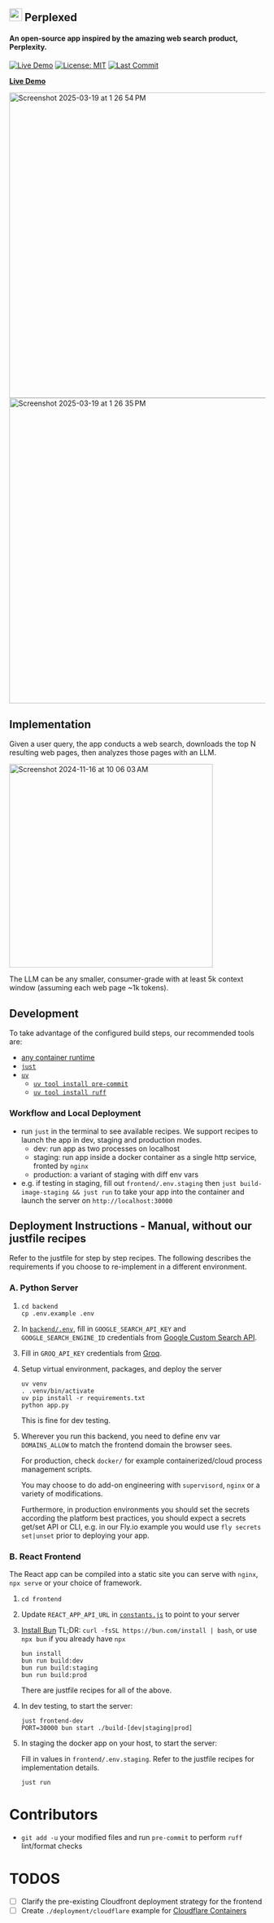 ## <img height="25" src="https://github.com/philfung/perplexed/blob/main/frontend/public/images/logo-color.svg"/> Perplexed
#### An open-source app inspired by the amazing web search product, Perplexity.
[![Live Demo](https://img.shields.io/badge/Live-Demo-green)](https://d37ozmhmvu2kcg.cloudfront.net/)
[![License: MIT](https://img.shields.io/badge/License-MIT-yellow.svg)](https://opensource.org/licenses/MIT)
[![Last Commit](https://img.shields.io/github/last-commit/philfung/perplexed)]()


[**Live Demo**](https://d37ozmhmvu2kcg.cloudfront.net/)

<img width="600" alt="Screenshot 2025-03-19 at 1 26 54 PM" src="https://github.com/user-attachments/assets/f190473c-467c-4169-87c9-a285dc0f234f" />
<img width="600" alt="Screenshot 2025-03-19 at 1 26 35 PM" src="https://github.com/user-attachments/assets/07b0ad71-9c53-4d7f-a1e7-b2bded2f1806" />

## Implementation
Given a user query, the app conducts a web search,
downloads the top N resulting web pages, then analyzes those pages 
with an LLM.  

<img height="400" alt="Screenshot 2024-11-16 at 10 06 03 AM" src="https://github.com/user-attachments/assets/e88ff3ee-2efc-4a36-8427-fcf90141a083">

The LLM can be any smaller, consumer-grade with at least 5k context window (assuming each web page ~1k tokens).

## Development

To take advantage of the configured build steps, our recommended tools are:

- [any container runtime](https://www.google.com/search?rls=en&q=docker+and+docker+alternatives&ie=UTF-8&oe=UTF-8)
- [`just`](https://github.com/casey/just?tab=readme-ov-file#packages)
- [`uv`](https://docs.astral.sh/uv/getting-started/installation/)
  - [`uv tool install pre-commit`](https://pre-commit.com/#install)
  - [`uv tool install ruff`](https://docs.astral.sh/ruff/installation/)

### Workflow and Local Deployment

- run `just` in the terminal to see available recipes. We support recipes to launch the app in dev, staging and production modes.
  - dev: run app as two processes on localhost
  - staging: run app inside a docker container as a single http service, fronted by `nginx`
  - production: a variant of staging with diff env vars
- e.g. if testing in staging, fill out `frontend/.env.staging` then `just build-image-staging && just run` to take your app into the container and launch the server on `http://localhost:30000`

## Deployment Instructions - Manual, without our justfile recipes

Refer to the justfile for step by step recipes. The following describes the requirements if you choose to re-implement in a different environment.

### A. Python Server
1. ```
   cd backend
   cp .env.example .env
   ```
3. In [`backend/.env`](https://github.com/philfung/perplexed/blob/main/backend/.env), fill in `GOOGLE_SEARCH_API_KEY` and `GOOGLE_SEARCH_ENGINE_ID` credentials from [Google Custom Search API](https://developers.google.com/custom-search/v1/overview).
4. Fill in `GROQ_API_KEY` credentials from [Groq](https://console.groq.com/docs/quickstart).
5. Setup virtual environment, packages, and deploy the server
   ```
   uv venv
   . .venv/bin/activate
   uv pip install -r requirements.txt
   python app.py
   ```
   This is fine for dev testing.
6. Wherever you run this backend, you need to define env var `DOMAINS_ALLOW` to match the frontend domain the browser sees.

   For production, check `docker/` for example containerized/cloud process management scripts.

   You may choose to do add-on engineering with `supervisord`, `nginx` or a variety of modifications.
   
   Furthermore, in production environments you should set the secrets according the platform best practices, you should expect a secrets get/set API or CLI, e.g. in our Fly.io example you would use `fly secrets set|unset` prior to deploying your app.
 
### B. React Frontend

The React app can be compiled into a static site you can serve with `nginx`, `npx serve` or your choice of framework.

1. ```
   cd frontend
   ```
2. Update `REACT_APP_API_URL` in [`constants.js`](https://github.com/philfung/perplexed/blob/main/frontend/src/constants.js) to point to your server
3. [Install Bun](https://bun.sh/docs/installation) TL;DR: `curl -fsSL https://bun.com/install | bash`, or use `npx bun` if you already have `npx`
   ```
   bun install
   bun run build:dev
   bun run build:staging
   bun run build:prod
   ```
   
   There are justfile recipes for all of the above.
3. In dev testing, to start the server:
   ```
   just frontend-dev
   PORT=30000 bun start ./build-[dev|staging|prod]
   ```
4. In staging the docker app on your host, to start the server:
   
   Fill in values in `frontend/.env.staging`.
   Refer to the justfile recipes for implementation details.
   
   ```
   just run
   ```

# Contributors

- `git add -u` your modified files and run `pre-commit` to perform `ruff` lint/format checks

# TODOS

- [ ] Clarify the pre-existing Cloudfront deployment strategy for the frontend
- [ ] Create `./deployment/cloudflare` example for [Cloudflare Containers](https://developers.cloudflare.com/containers/)
